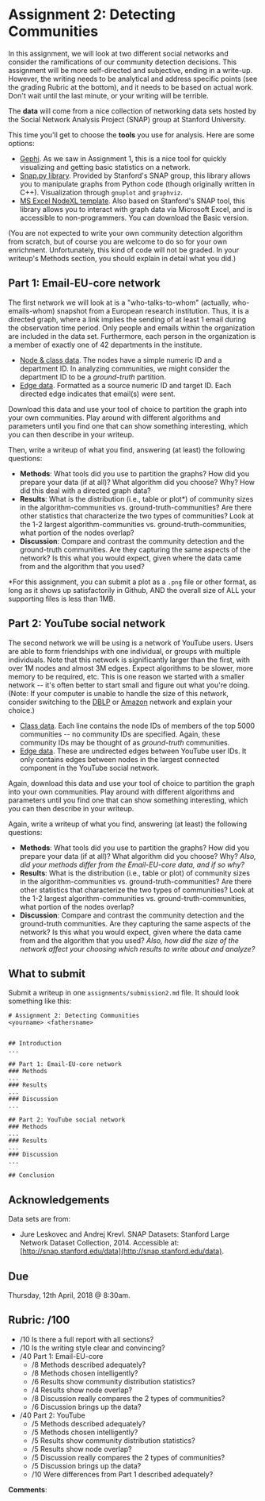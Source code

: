 # Assignment 2: Detecting Communities

In this assignment, we will look at two different social networks and consider the ramifications of our community detection decisions. This assignment will be more self-directed and subjective, ending in a write-up. However, the writing needs to be analytical and address specific points (see the grading Rubric at the bottom), and it needs to be based on actual work. Don't wait until the last minute, or your writing will be terrible.

The **data** will come from a nice collection of networking data sets hosted by the Social Network Analysis Project (SNAP) group at Stanford University.

This time you'll get to choose the **tools** you use for analysis. Here are some options:
* [Gephi](https://gephi.org/users/download/). As we saw in Assignment 1, this is a nice tool for quickly visualizing and getting basic statistics on a network.
* [Snap.py library](http://snap.stanford.edu/snappy/index.html#download). Provided by Stanford's SNAP group, this library allows you to manipulate graphs from Python code (though originally written in C++). Visualization through `gnuplot` and `graphviz`.
* [MS Excel NodeXL template](https://archive.codeplex.com/?p=nodexl). Also based on Stanford's SNAP tool, this library allows you to interact with graph data via Microsoft Excel, and is accessible to non-programmers. You can download the Basic version.

(You are not expected to write your own community detection algorithm from scratch, but of course you are welcome to do so for your own enrichment. Unfortunately, this kind of code will not be graded. In your writeup's Methods section, you should explain in detail what you did.)


## Part 1: Email-EU-core network
The first network we will look at is a "who-talks-to-whom" (actually, who-emails-whom) snapshot from a European research institution.  Thus, it is a directed graph, where a link implies the sending of at least 1 email during the observation time period. Only people and emails within the organization are included in the data set. Furthermore, each person in the organization is a member of exactly one of 42 departments in the institute.
* [Node & class data](http://snap.stanford.edu/data/email-Eu-core-department-labels.txt.gz). The nodes have a simple numeric ID and a department ID. In analyzing communities, we might consider the department ID to be a _ground-truth_ partition.
* [Edge data](http://snap.stanford.edu/data/email-Eu-core.txt.gz). Formatted as a source numeric ID and target ID. Each directed edge indicates that email(s) were sent.

Download this data and use your tool of choice to partition the graph into your own communities. Play around with different algorithms and parameters until you find one that can show something interesting, which you can then describe in your writeup.

Then, write a writeup of what you find, answering (at least) the following questions:
* **Methods**: What tools did you use to partition the graphs? How did you prepare your data (if at all)? What algorithm did you choose? Why? How did this deal with a directed graph data?
* **Results**: What is the distribution (i.e., table or plot\*) of community sizes in the algorithm-communities vs. ground-truth-communities? Are there other statistics that characterize the two types of communities? Look at the 1-2 largest algorithm-communities vs. ground-truth-communities, what portion of the nodes overlap? 
* **Discussion**: Compare and contrast the community detection and the ground-truth communities. Are they capturing the same aspects of the network? Is this what you would expect, given where the data came from and the algorithm that you used?

\*For this assignment, you can submit a plot as a `.png` file or other format, as long as it shows up satisfactorily in Github, AND the overall size of ALL your supporting files is less than 1MB.


## Part 2: YouTube social network
The second network we will be using is a network of YouTube users. Users are able to form friendships with one individual, or groups with multiple individuals. Note that this network is significantly larger than the first, with over 1M nodes and almost 3M edges. Expect algorithms to be slower, more memory to be required, etc. This is one reason we started with a smaller network -- it's often better to start small and figure out what you're doing. (Note: If your computer is unable to handle the size of this network, consider switching to the [DBLP](http://snap.stanford.edu/data/com-DBLP.html) or [Amazon](http://snap.stanford.edu/data/com-Amazon.html) network and explain your choice.)
* [Class data](http://snap.stanford.edu/data/bigdata/communities/com-youtube.top5000.cmty.txt.gz). Each line contains the node IDs of members of the top 5000 communities -- no community IDs are specified. Again, these community IDs may be thought of as _ground-truth_ communities.
* [Edge data](http://snap.stanford.edu/data/bigdata/communities/com-youtube.ungraph.txt.gz). These are undirected edges between YouTube user IDs. It only contains edges between nodes in the largest connected component in the YouTube social network.

Again, download this data and use your tool of choice to partition the graph into your own communities. Play around with different algorithms and parameters until you find one that can show something interesting, which you can then describe in your writeup.

Again, write a writeup of what you find, answering (at least) the following questions:
* **Methods**: What tools did you use to partition the graphs? How did you prepare your data (if at all)? What algorithm did you choose? Why? _Also, did your methods differ from the Email-EU-core data, and if so why?_
* **Results**: What is the distribution (i.e., table or plot) of community sizes in the algorithm-communities vs. ground-truth-communities? Are there other statistics that characterize the two types of communities? Look at the 1-2 largest algorithm-communities vs. ground-truth-communities, what portion of the nodes overlap?
* **Discussion**: Compare and contrast the community detection and the ground-truth communities. Are they capturing the same aspects of the network? Is this what you would expect, given where the data came from and the algorithm that you used? _Also, how did the size of the network affect your choosing which results to write about and analyze?_


## What to submit
Submit a writeup in one `assignments/submission2.md` file. It should look something like this:
```
# Assignment 2: Detecting Communities
<yourname> <fathersname>


## Introduction
...

## Part 1: Email-EU-core network
### Methods
...
### Results
...
### Discussion
...

## Part 2: YouTube social network
### Methods
...
### Results
...
### Discussion
...

## Conclusion
```



## Acknowledgements
Data sets are from:
* Jure Leskovec and Andrej Krevl. SNAP Datasets: Stanford Large Network Dataset Collection, 2014. Accessible at: [http://snap.stanford.edu/data](http://snap.stanford.edu/data).
<!-- * J. Yang and J. Leskovec. Defining and Evaluating Network Communities based on Ground-truth. ICDM, 2012. -->
<!-- * Hao Yin, Austin R. Benson, Jure Leskovec, and David F. Gleich. "Local Higher-order Graph Clustering." In Proceedings of the 23rd ACM SIGKDD International Conference on Knowledge Discovery and Data Mining. 2017. -->
<!-- * J. Leskovec, J. Kleinberg and C. Faloutsos. Graph Evolution: Densification and Shrinking Diameters. ACM Transactions on Knowledge Discovery from Data (ACM TKDD), 1(1), 2007. -->
<!-- The community detection algorithm is from: -->
<!-- * Blondel VD, Guillaume JL, Lambiotte R, Lefebvre E. Fast unfolding of communities in large networks. Journal of statistical mechanics: theory and experiment. 2008 Oct 9;2008(10):P10008. -->


## Due
Thursday, 12th April, 2018 @ 8:30am.

## Rubric: /100

* /10 Is there a full report with all sections?
* /10 Is the writing style clear and convincing?
* /40 Part 1: Email-EU-core
    * /8 Methods described adequately?
    * /8 Methods chosen intelligently?
    * /6 Results show community distribution statistics?
    * /4 Results show node overlap?
    * /8 Discussion really compares the 2 types of communities?
    * /6 Discussion brings up the data?
* /40 Part 2: YouTube
    * /5 Methods described adequately?
    * /5 Methods chosen intelligently?
    * /5 Results show community distribution statistics?
    * /5 Results show node overlap?
    * /5 Discussion really compares the 2 types of communities?
    * /5 Discussion brings up the data?
    * /10 Were differences from Part 1 described adequately?

**Comments**:


